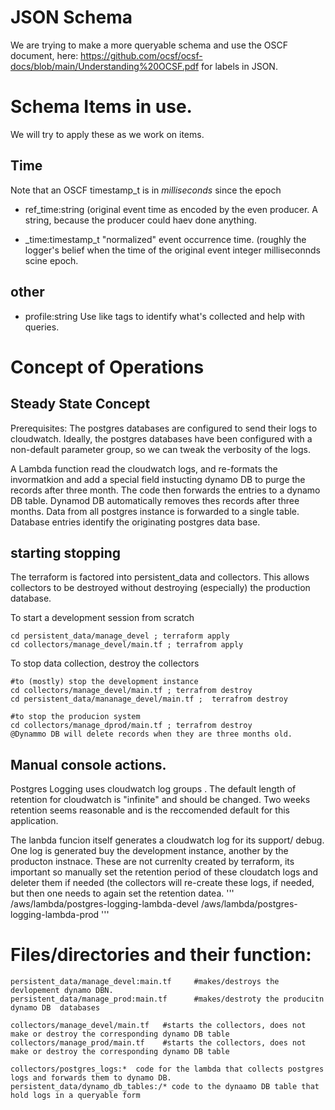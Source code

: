 JSON Schema
===========

We are trying to make a more queryable schema and use the
OSCF document, here: https://github.com/ocsf/ocsf-docs/blob/main/Understanding%20OCSF.pdf for labels in JSON.


Schema Items in use.
===================

We will try to apply these  as we work on items.

Time
----

Note that an OSCF timestamp_t is in *milliseconds*  since the epoch

* ref_time:string  (original event time as encoded by the even producer. A string, because the producer could haev done anything.

* _time:timestamp_t "normalized" event occurrence time. (roughly the logger's belief when the time of the original event integer milliseconnds scine epoch.

other
-----

* profile:string  Use like tags to identify what's collected and help with queries.


# Concept of Operations

## Steady State Concept
Prerequisites: The postgres databases are configured to send their logs to cloudwatch. Ideally,
the postgres databases have been configured with a non-default parameter group, so we can tweak
the verbosity of the logs.

A Lambda function read the cloudwatch logs, and re-formats the invormatkion and add a special field instucting dynamo DB
to purge the records after three month. The code then forwards the entries to a dynamo DB table. Dynamod  DB automatically removes
thes records after three months.  Data from all postgres instance is forwarded to a single table.
Database  entries identify the originating postgres data base.

## starting stopping
The terraform is factored into persistent_data and collectors.  This allows collectors to be destroyed without
destroying (especially) the production database.

To start a development session from scratch
```
cd persistent_data/manage_devel ; terraform apply
cd collectors/manage_devel/main.tf ; terrafrom apply
```

To stop data collection, destroy the  collectors


```
#to (mostly) stop the development instance
cd collectors/manage_devel/main.tf ; terrafrom destroy
cd persistent_data/mananage_devel/main.tf ;  terrafrom destroy 

#to stop the producion system
cd collectors/manage_dprod/main.tf ; terrafrom destroy
@Dynammo DB will delete records when they are three months old.

```

## Manual console actions.

Postgres Logging  uses cloudwatch log groups .  The default length of
retention for cloudwatch is "infinite"  and should be changed.
Two weeks retention seems reasonable and is the reccomended default for
this application.

The lanbda funcion itself  generates a cloudwatch log for its support/
debug.  One log is generated buy the development instance, another by the
producton instnace.  These are not currenlty created by terraform, its
important so manually set the retention period of these cloudatch logs
and deleter them if needed (the collectors will re-create these logs,
if needed, but then one needs to again set the retention datea.
'''
/aws/lambda/postgres-logging-lambda-devel
/aws/lambda/postgres-logging-lambda-prod
'''





# Files/directories and their function:

```
persistent_data/manage_devel:main.tf     #makes/destroys the devlopement dynamo DBN.
persistent_data/manage_prod:main.tf      #makes/destroty the producitn dynamo DB  databases 

collectors/manage_devel/main.tf   #starts the collectors, does not make or destroy the corresponding dynamo DB table
collectors/manage_prod/main.tf    #starts the collectors, does not make or destroy the corresponding dynamo DB table

collectors/postgres_logs:*  code for the lambda that collects postgres logs and forwards them to dynamo DB.
persistent_data/dynamo_db_tables:/* code to the dynaamo DB table that hold logs in a queryable form    
```
